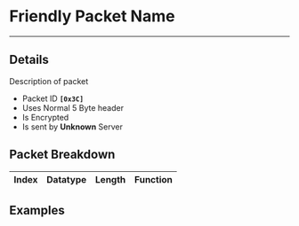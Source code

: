 # Friendly Packet Name #

---


## Details ##

Description of packet
  * Packet ID **`[0x3C]`**
  * Uses Normal 5 Byte header
  * Is Encrypted
  * Is sent by **Unknown** Server

## Packet Breakdown ##
| Index | Datatype | Length | Function |
|:------|:---------|:-------|:---------|

## Examples ##